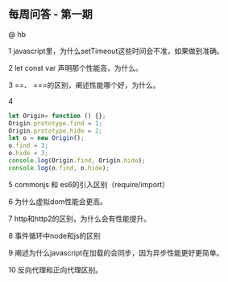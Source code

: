每周问答 - 第一期
---
@ hb


1 javascript里，为什么setTimeout这些时间会不准，如果做到准确。

2 let const var 声明那个性能高，为什么。

3 ==、 ===的区别，阐述性能哪个好，为什么。

4

```javascript
let Origin= function () {};
Origin.prototype.find = 1;
Origin.prototype.hide = 2;
let o = new Origin();
o.find = 3;
o.hide = 3;
console.log(Origin.find, Origin.hide);
console.log(o.find, o.hide);
```



5 commonjs 和 es6的引入区别（require/import）

6 为什么虚拟dom性能会更高。

7 http和http2的区别，为什么会有性能提升。

8 事件循环中node和js的区别

9 阐述为什么javascript在加载的会同步，因为异步性能更好更简单。

10 反向代理和正向代理区别。
